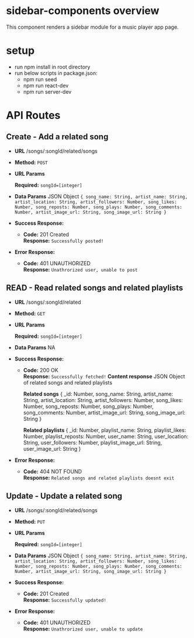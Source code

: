 # sidebar-components overview
This component renders a sidebar module for a music player app page.

# setup 
- run npm install in root directory
- run below scripts in package.json:
  - npm run seed 
  - npm run react-dev
  - npm run server-dev

# API Routes

**Create - Add a related song**
----

* **URL** /songs/:songId/related/songs

* **Method:** `POST`
  
*  **URL Params**

   **Required:** `songId=[integer]`

* **Data Params** JSON Object `{
  song_name: String,
  artist_name: String,
  artist_location: String,
  artist_followers: Number,
  song_likes: Number,
  song_reposts: Number,
  song_plays: Number,
  song_comments: Number,
  artist_image_url: String,
  song_image_url: String
}`

* **Success Response:**
 
  * **Code:** 201 Created <br />
    **Response:** `Successfully posted!`
 
* **Error Response:**

  * **Code:** 401 UNAUTHORIZED <br />
    **Response:** `Unathrorized user, unable to post`

**READ - Read related songs and related playlists**
----

* **URL** /songs/:songId/related

* **Method:** `GET`
  
*  **URL Params**

   **Required:** `songId=[integer]`

* **Data Params** NA

* **Success Response:**
 
  * **Code:** 200 OK <br />
    **Response:** `Successfully fetched!`
    **Content response** JSON Object of related songs and related playlists 
  
      **Related songs**
      {
      _id: Number,
      song_name: String,
      artist_name: String,
      artist_location: String,
      artist_followers: Number,
      song_likes: Number,
      song_reposts: Number,
      song_plays: Number,
      song_comments: Number,
      artist_image_url: String,
      song_image_url: String
    }

      **Related playlists**
      {
        _id: Number,
        playlist_name: String,
        playlist_likes: Number,
        playlist_reposts: Number,
        user_name: String,
        user_location: String,
        user_followers: Number,
        playlist_image_url: String,
        user_image_url: String
      }

 
* **Error Response:**

  * **Code:** 404 NOT FOUND <br />
    **Response:** `Related songs and related playlists doesnt exit`

**Update - Update a related song**
----

* **URL** /songs/:songId/related/songs

* **Method:** `PUT`
  
*  **URL Params**

   **Required:** `songId=[integer]`

* **Data Params** JSON Object `{
  song_name: String,
  artist_name: String,
  artist_location: String,
  artist_followers: Number,
  song_likes: Number,
  song_reposts: Number,
  song_plays: Number,
  song_comments: Number,
  artist_image_url: String,
  song_image_url: String
}`

* **Success Response:**
 
  * **Code:** 201 Created <br />
    **Response:** `Successfully updated!`
 
* **Error Response:**

  * **Code:** 401 UNAUTHORIZED <br />
    **Response:** `Unathrorized user, unable to update`